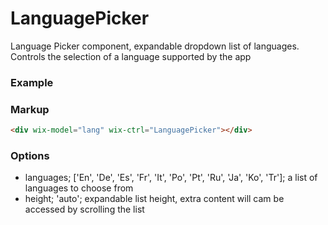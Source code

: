 # LanguagePicker

Language Picker component, expandable dropdown list of languages. Controls the selection of a language supported by the app

### Example

### Markup
```html
<div wix-model="lang" wix-ctrl="LanguagePicker"></div>
```

### Options

* languages; ['En', 'De', 'Es', 'Fr', 'It', 'Po', 'Pt', 'Ru', 'Ja', 'Ko', 'Tr']; a list of languages to choose from
* height; 'auto'; expandable list height, extra content will cam be accessed by scrolling the list
